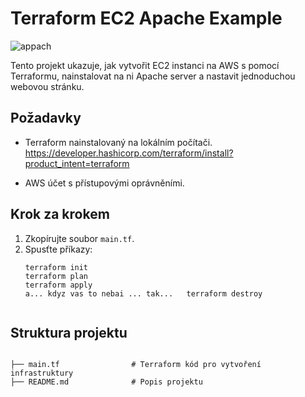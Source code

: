 # Terraform EC2 Apache Example


![appach](https://github.com/user-attachments/assets/423a37d3-cfe8-4cb4-baa6-c3a1e74ef75b)

Tento projekt ukazuje, jak vytvořit EC2 instanci na AWS s pomocí Terraformu, nainstalovat na ni Apache server a nastavit jednoduchou webovou stránku.

## Požadavky
- Terraform nainstalovaný na lokálním počítači.<br>
  https://developer.hashicorp.com/terraform/install?product_intent=terraform  

- AWS účet s přístupovými oprávněními.

## Krok za krokem
1. Zkopírujte soubor `main.tf`.
2. Spusťte příkazy:
   ```
   terraform init
   terraform plan 
   terraform apply
   a... kdyz vas to nebai ... tak...   terraform destroy


## Struktura projektu 
 ```

├── main.tf                # Terraform kód pro vytvoření infrastruktury
├── README.md              # Popis projektu
